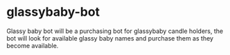 # glassybaby-bot

Glassy baby bot will be a purchasing bot for glassybaby candle holders, the bot will look for available glassy baby names and purchase them as they become available.
